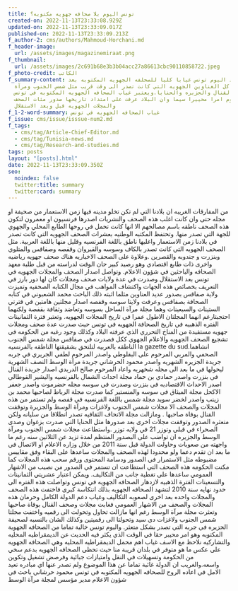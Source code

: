 ```yaml
---
title: تونس اليوم بلا صحافه جهويه مكتوبه؟
created-on: 2022-11-13T23:33:08.929Z
updated-on: 2022-11-13T23:33:09.017Z
published-on: 2022-11-13T23:33:09.213Z
f_author-2: cms/authors/Mahmoud-Horchani.md
f_header-image:
  url: /assets/images/magazinemiraat.png
f_thumbnail:
  url: /assets/images/2c691b68e3b3b04acc27a86613cbc90110858722.jpeg
f_photo-credit: الكاتب
f_summary-content: تشهد اليوم تونس غيابا كليا للصحلفه الجهويه المكتوبه بعد
  اختفاء كل العناوين الجهويه التي كانت تصدر الى وقت قريب مثل شمس الجنوب ومرآة
  الوسط والقنال والجزيره والحنايا.ويعتبر غياب الصحافه الجهويه المكتوبه في تونس
  اليوم امرا محييرا سيما وان البلاد عرفت على امتداد تاريخها صدور مئات الصحف
  والمجلات الجهويه قبل وبعد الاستقلال
f_1-2-word-summary: غياب الصحافه الجهويه في تونس
f_issue: cms/issue/isssue-num2.md
f_tags:
  - cms/tag/Article-Chief-Editor.md
  - cms/tag/Tunisia-news.md
  - cms/tag/Research-and-studies.md
tags: posts
layout: "[posts].html"
date: 2022-11-13T23:33:09.350Z
seo:
  noindex: false
  twitter:title: summary
  twitter:card: summary
---
```

من المفارقات الغريبه ان بلادنا التي لم تكن تخلو مدينه فيها زمن الاستعمار من صحيفة او مجله حتى وان كانت اغلب هذه الصحف والنشريات اصدرها فرنسيون او معمرون لتكون  هذه الصحف ناطقه  باسم مصالحهم الا انها كانت تحمل في روحها  الطابع المحلي والجهوي للجهة التي تصدر منها. وتحتفظ المكتبه الوطنيه بعشرات الصحف الجهويه التي كانت تصدر في بلادنا زمن الاستعمار واغلبها ناطق باللغة الفرنسيه وقليل منها باللغة العربية. مثل الصحف الجهويه التي كانت تصدر بالكاف وسوسه والقيروان وقفصه وصفاقس والمتلوي وبنزرت و جندوبه والقصرين .وعلاوة على الصحف الاخباريه هناك صحف جهويه رياضيه واخرى ذات طابع اقتصادي وهو رصيد كبير حان الوقت لدراسته من قبل طلبة معهد الصحافه والباحثين في شؤون الاعلام. وتواصل اصدار الصحف والمجلات الجهويه في تونس بعد الاستقلال وصدرت في عدة ولايات صحف ومجلات كان لها دور بارز في التعريف بخصائص هذه الجهات واكتشاف المواهب في مجال الكتابه الصحفيه وتميزت ولاية صفاقس بصدور عديد العناوين  مثلما اثبته ذلك الباحث محمد الشعبوني في كتابه الصحافة بصفاقس  وعرفت ولايتا سوسه وقفصه اصدار مجلتين هامتين في فترتي الستينات والسبعينات وهما مجلة مرآة الساحل بسوسه  وتعاضد وثقافة بقفصة ولكنهما احتجبتارغم انهما المجلتان الاطول  عمرا في تاريخ المجلات الجهويه. وتعتبر فترة الثمانينات الفتره الذهبيه في تاريخ الصحافة الجهويه في تونس حيث صدرت عدة صحف ومجلات جهويه مستفيدة من المناخ التحرري الذي عرفته البلاد وكذلك وجود رغبه من الحكومه في تشجيع الصحف الجهويه والاعلام الجهوي ككل فصدرت  في صفاقس مجلة شمس الجنوب الناطقه بالعربيه لتلتحق بشقيقتها الناطقه بالفرنسيه  la gazette du sud.انشاهما الصحفي والمربي المرحوم على البقلوطي واصدر المرحوم لطفي الجريري في جربه جريدة الجزيره الشهريه واصدر محمود الحرشاني جريدة مرآة الوسط النصف الشهرية ليحولها في ما بعد الى مجله شخهريه واعاد المرحوم صالح الدريدي اصدار جريدة القنال في بنزرت واصدر حمادي بن حماد مجلة احداث الشمال بالفرنسيه واليشير القوطالي اصدر الاحداث الاقتصاديه في بنزرت وصدرت في سوسه مجله حضرموت واصدر جعفر الاكحل مجلة الميثاق في سوسه والمنستير كما صدرت مجلة الرباط لصاحبها محمد بن زينب واصدر لخضر سويد مجلة شمس باللغة الفرنسيه في قفصه ولم تستمر من هذه المجلات والصحف الا مجلات شمس الجنوب ولاغزات ومرآة الوسط والجزيرة وتوقفت القنال بوفاة صاحبها . ومازالت مجلة الاتحاف الثقافيه تصدر انطلاقا من سليانه ولكن متعثره الصدور وتوقفت مجلات اخرى بعد صدورها مثل الحنايا التي صدرت بزغوان  وصدى الصحراء في قبلي وتوزر 21 في ولايه توزر .واستطاعت مجلات شمس الجنوب ومرآة الوسط والجزيره ان تواضب على البصدور المنتظم لمدة تزيد عن الثلاثين سنه رغم ما واجهته من صعوبات وحاولت الدولة قبل سنة 2011 من خلال وزاره الاعلام او الاتصال في ما بعد ان تقدم دعما ولو محدودا لهذه الصحف والمجلات ساعدها على البقاء وفق مقاييس مضبوطه مثل الاستمرار في الصدور ودسامة المحتوى ورقم سحب هذه المجلات كما مكنت الحكومه هذه الصحف التي استطاعت ان تستمر في الصدور من نصيب من الاشهار العمومي ساعدها على تغطية  جانب من التكاليف. ويمكن  اعتبار عشريتي الثمانينات والتسعينات الفترة الذهبيه لازدهار الصحافه الجهويه في تونس وتواصلت هذه الفتره الى حدود نهايه سنة 2010 لتشهد الصحافه الجهويه بذلك انتكاسة كبرى فاختفت هذه الصحف والمجلات واحده بعد اخرى  لصعوبه التكاليف وغياب دعم الدولة الكامل وحرمان هذه المجلات والصحف من الاشهار العمومي فغابت مجلات وصحف القنال بوفاة صاحبها وتعثرت مجلة مرآة الوسط رغم انها مازالت تحاول وتحولت الى رقميه واختفت مجلتا شمس الجنوب ولاغزات دي سيد وتحولتا الى رقميتين وكذلك الشان بالنسبه لصحيفة الجزيره في جربه التي تصدر بشكل متعثر. واليوم تونس خالية تماما من الصحافه الجهوية المكتوبه وهو امر محيبر حقا في الوقت الذي يكثر فيه  الحديث عن الديمقراطيه المحليه والتشاركيه نلاحظ مع الاسف غياب اهم محمل الديمقراطيه المحليه وهي الصحافه الجهويه على عكس ما هو متوفر في بلدان قريبة منا حيث تحظى الصحافه الجهويه بدعم سخي من الحكومة وتسهيلات في النقل وامتيازات جبائية  وفرصض تشغيل وتكوين واسعه.والغريب ان الدولة غائبة تماما عن هذا الموضوع ولم تصدر عنها اي مبادره تعيد الامل في اعاده الروح للصحافه الجهويه المكتوبه في تونس محمود حرشاني باحث في شؤون الاعلام مدير مؤسس لمجلة مرآة الوسط